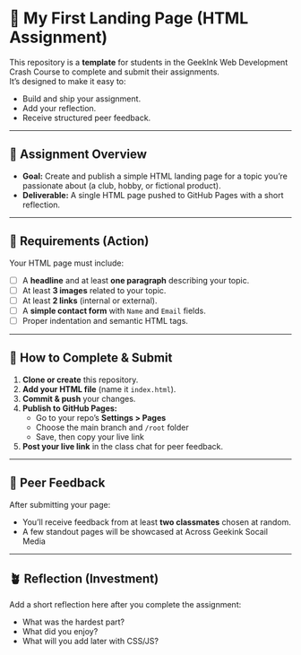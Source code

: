 # 📄 My First Landing Page (HTML Assignment)

This repository is a **template** for students in the GeekInk Web Development Crash Course to complete and submit their assignments.  
It’s designed to make it easy to:
- Build and ship your assignment.
- Add your reflection.
- Receive structured peer feedback.

---

## 📝 Assignment Overview

- **Goal:** Create and publish a simple HTML landing page for a topic you’re passionate about (a club, hobby, or fictional product).
- **Deliverable:** A single HTML page pushed to GitHub Pages with a short reflection.

---

## 📌 Requirements (Action)

Your HTML page must include:

- [ ] A **headline** and at least **one paragraph** describing your topic.  
- [ ] At least **3 images** related to your topic.  
- [ ] At least **2 links** (internal or external).  
- [ ] A **simple contact form** with `Name` and `Email` fields.  
- [ ] Proper indentation and semantic HTML tags.

---

## 🚀 How to Complete & Submit

1. **Clone or create** this repository.
2. **Add your HTML file** (name it `index.html`).
3. **Commit & push** your changes.
4. **Publish to GitHub Pages:**
   - Go to your repo’s **Settings > Pages**
   - Choose the main branch and `/root` folder
   - Save, then copy your live link
5. **Post your live link** in the class chat for peer feedback.

---

## 🎁 Peer Feedback 

After submitting your page:

- You’ll receive feedback from at least **two classmates** chosen at random.
- A few standout pages will be showcased at Across Geekink Socail Media

---

## 🪴 Reflection (Investment)

Add a short reflection here after you complete the assignment:

- What was the hardest part?
- What did you enjoy?
- What will you add later with CSS/JS?

